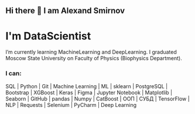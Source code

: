 ## Hi there 👋 I am Alexand Smirnov
# I'm DataScientist
I’m currently learning MachineLearning and DeepLearning. I graduated Moscow State University on Faculty of Physics (Biophysics Department). 

### I can:
SQL | 
Python | 
Git | 
Machine Learning | 
ML | 
sklearn | 
PostgreSQL | 
Bootstrap | 
XGBoost | 
Keras | 
Figma | 
Jupyter Notebook | 
Matplotlib | 
Seaborn | 
GitHub | 
pandas | 
Numpy | 
CatBoost | 
ООП | 
СУБД | 
TensorFlow | 
NLP | 
Requests | 
Selenium | 
PyCharm | 
Deep Learning


<!--
**OddFeline4/OddFeline4** is a ✨ _special_ ✨ repository because its `README.md` (this file) appears on your GitHub profile.

Here are some ideas to get you started:

- 🔭 I’m currently working on ...
- 🌱 I’m currently learning ...
- 👯 I’m looking to collaborate on ...
- 🤔 I’m looking for help with ...
- 💬 Ask me about ...
- 📫 How to reach me: ...
- 😄 Pronouns: ...
- ⚡ Fun fact: ...
-->
